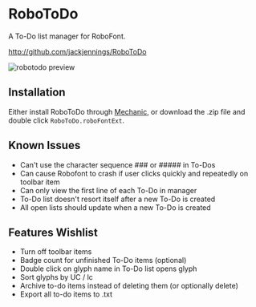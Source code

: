 RoboToDo
========

A To-Do list manager for RoboFont.

http://github.com/jackjennings/RoboToDo

![robotodo preview](http://ja.ckjennin.gs/public/images/RoboToDo-preview.jpg)

Installation
------------

Either install RoboToDo through [Mechanic](https://github.com/jackjennings/Mechanic), or download the .zip file and double click ```RoboToDo.roboFontExt```.

Known Issues
------------

* Can't use the character sequence ### or ##### in To-Dos
* Can cause Robofont to crash if user clicks quickly and repeatedly on toolbar item
* Can only view the first line of each To-Do in manager
* To-Do list doesn't resort itself after a new To-Do is created
* All open lists should update when a new To-Do is created

Features Wishlist
-----------------

* Turn off toolbar items
* Badge count for unfinished To-Do items (optional)
* Double click on glyph name in To-Do list opens glyph
* Sort glyphs by UC / lc
* Archive to-do items instead of deleting them (or optionally delete)
* Export all to-do items to .txt
